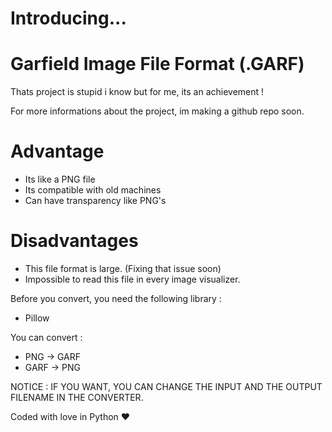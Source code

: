 # Introducing...

# Garfield Image File Format (.GARF)
Thats project is stupid i know but for me, its an achievement !

For more informations about the project, im making a github repo soon.


# Advantage
- Its like a PNG file 
- Its compatible with old machines
- Can have transparency like PNG's

# Disadvantages
- This file format is large. (Fixing that issue soon)
- Impossible to read this file in every image visualizer.

Before you convert, you need the following library :
- Pillow

You can convert :

- PNG → GARF
- GARF → PNG

NOTICE : IF YOU WANT, YOU CAN CHANGE THE INPUT AND THE OUTPUT FILENAME IN THE CONVERTER.

  Coded with love in Python ❤
